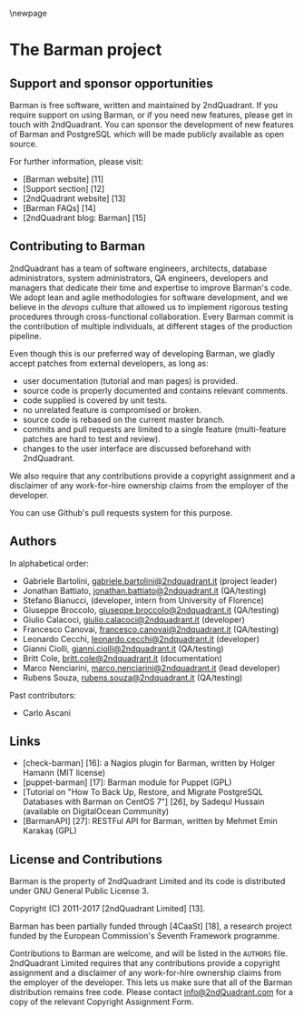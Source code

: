 \newpage

# The Barman project

## Support and sponsor opportunities

Barman is free software, written and maintained by 2ndQuadrant. If you
require support on using Barman, or if you need new features, please
get in touch with 2ndQuadrant. You can sponsor the development of new
features of Barman and PostgreSQL which will be made publicly
available as open source.

For further information, please visit:

- [Barman website] [11]
- [Support section] [12]
- [2ndQuadrant website] [13]
- [Barman FAQs] [14]
- [2ndQuadrant blog: Barman] [15]

## Contributing to Barman

2ndQuadrant has a team of software engineers, architects, database
administrators, system administrators, QA engineers, developers and
managers that dedicate their time and expertise to improve Barman's code.
We adopt lean and agile methodologies for software development, and
we believe in the _devops_ culture that allowed us to implement rigorous
testing procedures through cross-functional collaboration.
Every Barman commit is the contribution of multiple individuals, at different
stages of the production pipeline.

Even though this is our preferred way of developing Barman, we gladly
accept patches from external developers, as long as:

- user documentation (tutorial and man pages) is provided.
- source code is properly documented and contains relevant comments.
- code supplied is covered by unit tests.
- no unrelated feature is compromised or broken.
- source code is rebased on the current master branch.
- commits and pull requests are limited to a single feature (multi-feature
patches are hard to test and review).
- changes to the user interface are discussed beforehand with 2ndQuadrant.

We also require that any contributions provide a copyright assignment
and a disclaimer of any work-for-hire ownership claims from the employer
of the developer.

You can use Github's pull requests system for this purpose.

## Authors

In alphabetical order:

- Gabriele Bartolini, <gabriele.bartolini@2ndquadrant.it> (project leader)
- Jonathan Battiato, <jonathan.battiato@2ndquadrant.it> (QA/testing)
- Stefano Bianucci, (developer, intern from University of Florence)
- Giuseppe Broccolo, <giuseppe.broccolo@2ndquadrant.it> (QA/testing)
- Giulio Calacoci, <giulio.calacoci@2ndquadrant.it> (developer)
- Francesco Canovai, <francesco.canovai@2ndquadrant.it> (QA/testing)
- Leonardo Cecchi, <leonardo.cecchi@2ndquadrant.it> (developer)
- Gianni Ciolli, <gianni.ciolli@2ndquadrant.it> (QA/testing)
- Britt Cole, <britt.cole@2ndquadrant.it> (documentation)
- Marco Nenciarini, <marco.nenciarini@2ndquadrant.it> (lead developer)
- Rubens Souza, <rubens.souza@2ndquadrant.it> (QA/testing)

Past contributors:

- Carlo Ascani

## Links

- [check-barman] [16]: a Nagios plugin for Barman, written by Holger
  Hamann (MIT license)
- [puppet-barman] [17]: Barman module for Puppet (GPL)
- [Tutorial on "How To Back Up, Restore, and Migrate PostgreSQL Databases with Barman on CentOS 7"] [26], by Sadequl Hussain (available on DigitalOcean Community)
- [BarmanAPI] [27]: RESTFul API for Barman, written by Mehmet Emin Karakaş (GPL)

## License and Contributions

Barman is the property of 2ndQuadrant Limited and its code is
distributed under GNU General Public License 3.

Copyright (C) 2011-2017 [2ndQuadrant Limited] [13].

Barman has been partially funded through [4CaaSt] [18], a research
project funded by the European Commission's Seventh Framework
programme.

Contributions to Barman are welcome, and will be listed in the
`AUTHORS` file. 2ndQuadrant Limited requires that any contributions
provide a copyright assignment and a disclaimer of any work-for-hire
ownership claims from the employer of the developer. This lets us make
sure that all of the Barman distribution remains free code. Please
contact info@2ndQuadrant.com for a copy of the relevant Copyright
Assignment Form.
